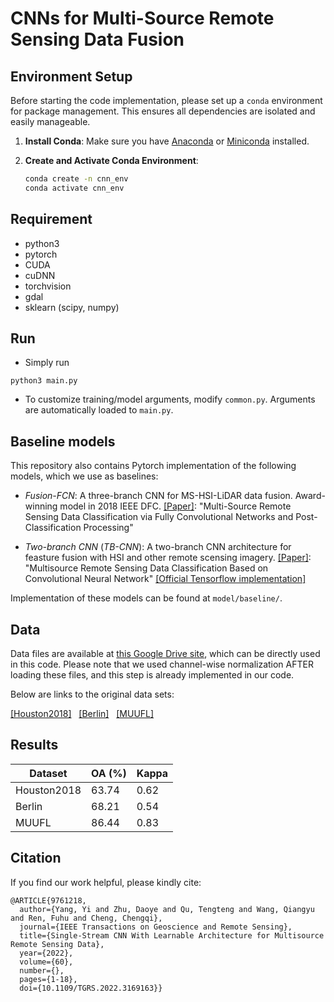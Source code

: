 # CNNs for Multi-Source Remote Sensing Data Fusion

## Environment Setup
Before starting the code implementation, please set up a `conda` environment for package management. This ensures all dependencies are isolated and easily manageable.

1. **Install Conda**:
   Make sure you have [Anaconda](https://www.anaconda.com/products/distribution) or [Miniconda](https://docs.conda.io/en/latest/miniconda.html) installed.

2. **Create and Activate Conda Environment**:
   ```bash
   conda create -n cnn_env
   conda activate cnn_env

## Requirement
- python3
- pytorch
- CUDA
- cuDNN
- torchvision
- gdal
- sklearn (scipy, numpy)

## Run
- Simply run 
```
python3 main.py
```
- To customize training/model arguments, modify ```common.py```. Arguments are automatically loaded to ```main.py```.

## Baseline models

This repository also contains Pytorch implementation of the following models, which we use as baselines: 

- _Fusion-FCN_: A three-branch CNN for MS-HSI-LiDAR data fusion. Award-winning model in 2018 IEEE DFC. 
[[Paper]](https://ieeexplore.ieee.org/abstract/document/8518295/): "Multi-Source Remote Sensing Data Classification via Fully Convolutional Networks and Post-Classification Processing"

- _Two-branch CNN_ (_TB-CNN_): A two-branch CNN architecture for feasture fusion with HSI and other remote scensing imagery. [[Paper]](https://ieeexplore.ieee.org/abstract/document/8068943): "Multisource Remote Sensing Data Classification Based on Convolutional Neural Network" [[Official Tensorflow implementation]](https://github.com/Hsuxu/Two-branch-CNN-Multisource-RS-classification)

Implementation of these models can be found at ```model/baseline/```. 

## Data
Data files are available at [this Google Drive site](https://drive.google.com/drive/folders/1urY6Pjba3mStDcRphIfkNf50295aW2o2?usp=sharing), which can be directly used in this code. Please note that we used channel-wise normalization AFTER loading these files, and this step is already implemented in our code. 

Below are links to the original data sets:

[[Houston2018]](https://ieee-dataport.org/open-access/2018-ieee-grss-data-fusion-challenge-%E2%80%93-fusion-multispectral-lidar-and-hyperspectral-data) &nbsp;
[[Berlin]](https://github.com/danfenghong/ISPRS_S2FL) &nbsp;
[[MUUFL]](https://github.com/GatorSense/MUUFLGulfport/tree/master/MUUFLGulfportSceneLabels) &nbsp;

## Results

| Dataset | OA (%) | Kappa |
| --- | ----------- | ----- |
| Houston2018 | 63.74 | 0.62 |
| Berlin | 68.21 | 0.54 |
| MUUFL | 86.44 | 0.83 |

## Citation

If you find our work helpful, please kindly cite: 
```
@ARTICLE{9761218,
  author={Yang, Yi and Zhu, Daoye and Qu, Tengteng and Wang, Qiangyu and Ren, Fuhu and Cheng, Chengqi},
  journal={IEEE Transactions on Geoscience and Remote Sensing}, 
  title={Single-Stream CNN With Learnable Architecture for Multisource Remote Sensing Data}, 
  year={2022},
  volume={60},
  number={},
  pages={1-18},
  doi={10.1109/TGRS.2022.3169163}}
```

